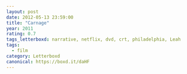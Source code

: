 ```yaml
---
layout: post 
date: 2012-05-13 23:59:00
title: "Carnage"
year: 2011
rating: 0.7
tags_letterboxd: narrative, netflix, dvd, crt, philadelphia, Leah
tags:
  - film
category: Letterboxd
canonical: https://boxd.it/daHF
---
```

